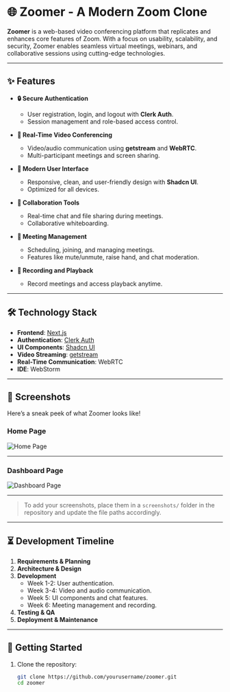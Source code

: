 # 🌐 Zoomer - A Modern Zoom Clone

**Zoomer** is a web-based video conferencing platform that replicates and enhances core features of Zoom. With a focus on usability, scalability, and security, Zoomer enables seamless virtual meetings, webinars, and collaborative sessions using cutting-edge technologies.

---

## ✨ Features

- **🔒 Secure Authentication**
  - User registration, login, and logout with **Clerk Auth**.
  - Session management and role-based access control.

- **🎥 Real-Time Video Conferencing**
  - Video/audio communication using **getstream** and **WebRTC**.
  - Multi-participant meetings and screen sharing.

- **🎨 Modern User Interface**
  - Responsive, clean, and user-friendly design with **Shadcn UI**.
  - Optimized for all devices.

- **💬 Collaboration Tools**
  - Real-time chat and file sharing during meetings.
  - Collaborative whiteboarding.

- **📅 Meeting Management**
  - Scheduling, joining, and managing meetings.
  - Features like mute/unmute, raise hand, and chat moderation.

- **🎥 Recording and Playback**
  - Record meetings and access playback anytime.

---

## 🛠 Technology Stack

- **Frontend**: [Next.js](https://nextjs.org/)
- **Authentication**: [Clerk Auth](https://clerk.dev/)
- **UI Components**: [Shadcn UI](https://shadcn.dev/)
- **Video Streaming**: [getstream](https://getstream.io/)
- **Real-Time Communication**: WebRTC
- **IDE**: WebStorm

---

## 📸 Screenshots

Here’s a sneak peek of what Zoomer looks like!  

### Home Page  

![Home Page](path/to/homepage_screenshot.png)

---

### Dashboard Page  

![Dashboard Page](path/to/meetingroom_screenshot.png)

---

> To add your screenshots, place them in a `screenshots/` folder in the repository and update the file paths accordingly.

---

## ⏳ Development Timeline

1. **Requirements & Planning**
2. **Architecture & Design**
3. **Development**
   - Week 1-2: User authentication.
   - Week 3-4: Video and audio communication.
   - Week 5: UI components and chat features.
   - Week 6: Meeting management and recording.
4. **Testing & QA**
5. **Deployment & Maintenance**

---

## 🚀 Getting Started

1. Clone the repository:
   ```bash
   git clone https://github.com/yourusername/zoomer.git
   cd zoomer
